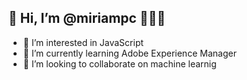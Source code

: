 ## 👋 Hi, I’m @miriampc 👩🏻‍💻
- 👀 I’m interested in JavaScript
- 🌱 I’m currently learning Adobe Experience Manager
- 💞️ I’m looking to collaborate on machine learnig

<!---
miriampc/miriampc is a ✨ special ✨ repository because its `README.md` (this file) appears on your GitHub profile.
You can click the Preview link to take a look at your changes.
--->
